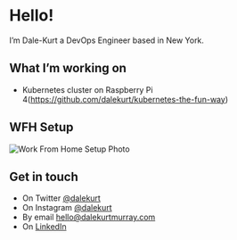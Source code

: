 # Hello!

I’m Dale-Kurt a DevOps Engineer based in New York.

## What I’m working on

- Kubernetes cluster on Raspberry Pi 4(https://github.com/dalekurt/kubernetes-the-fun-way)

## WFH Setup

![Work From Home Setup Photo](https://github.com/dalekurt/dalekurt/assets/work-from-home-setup.JPG)

## Get in touch

- On Twitter [@dalekurt](https://www.twitter.com/dalekurt)
- On Instagram [@dalekurt](https://www.instagram.com/dalekurt)
- By email [hello@dalekurtmurray.com](mailto:hello@dalekurtmurray.com)
- On [LinkedIn](https://www.linkedin.com/in/dalekurtmurray/)
